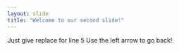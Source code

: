 ```yaml
---
layout: slide
title: "Welcome to our second slide!"
---
```

Just give replace for line 5
Use the left arrow to go back!
